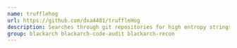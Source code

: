 ```yaml
---
name: trufflehog
url: https://github.com/dxa4481/truffleHog
description: Searches through git repositories for high entropy strings, digging deep into commit history.
group: blackarch blackarch-code-audit blackarch-recon
---
```

